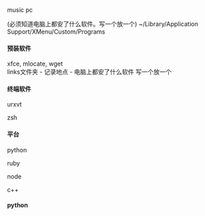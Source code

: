 music pc

(必须知道电脑上都安了什么软件。写一个放一个) ~/Library/Application Support/XMenu/Custom/Programs

#### 预装软件

xfce, mlocate, wget <br>
links文件夹 - 记录地点 - 电脑上都安了什么软件 写一个放一个

#### 终端软件

urxvt

zsh

#### 平台

python

ruby

node

c++

#### python

